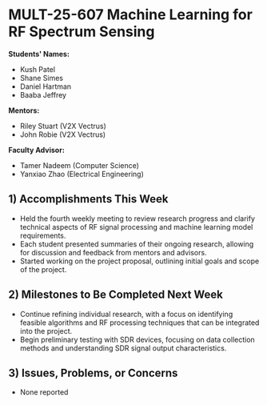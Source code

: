 # MULT-25-607 Machine Learning for RF Spectrum Sensing

**Students' Names:**

  * Kush Patel
  * Shane Simes
  * Daniel Hartman
  * Baaba Jeffrey

**Mentors:**
  
  * Riley Stuart (V2X Vectrus)
  * John Robie (V2X Vectrus)

**Faculty Advisor:**
  
  * Tamer Nadeem (Computer Science)
  * Yanxiao Zhao (Electrical Engineering)

## 1) Accomplishments This Week ##
   - Held the fourth weekly meeting to review research progress and clarify technical aspects of RF signal processing and machine learning model requirements.
   - Each student presented summaries of their ongoing research, allowing for discussion and feedback from mentors and advisors.
   - Started working on the project proposal, outlining initial goals and scope of the project.

## 2) Milestones to Be Completed Next Week ##
   - Continue refining individual research, with a focus on identifying feasible algorithms and RF processing techniques that can be integrated into the project.
   - Begin preliminary testing with SDR devices, focusing on data collection methods and understanding SDR signal output characteristics.

## 3) Issues, Problems, or Concerns ##
   - None reported
